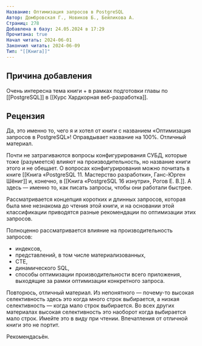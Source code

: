 ```yaml
---
Название: Оптимизация запросов в PostgreSQL
Автор: Домбровская Г., Новиков Б., Бейликова А.
Страниц: 278
Добавлена в базу: 24.05.2024 в 17:29
Прочитана: true
Начал читать: 2024-06-01
Закончил читать: 2024-06-09
Тип: "[[Книга]]"
---
```

## Причина добавления

Очень интересна тема книги + в рамках подготовки главы по [[PostgreSQL]] в [[Курс Хардкорная веб-разработка]].

## Рецензия

Да, это именно то, чего я и хотел от книги с названием «Оптимизация запросов в PostgreSQL»! Оправдывает название на 100%. Отличный материал.

Почти не затрагиваются вопросы конфигурирования СУБД, которые тоже (разумеется) влияют на производительность, но название книги этого и не обещает. О вопросах конфигурирования можно почитать в книге [[Книга «PostgreSQL 11. Мастерство разработки», Ганс-Юрген Шёниг]] и, конечно, в [[Книга «PostgreSQL 16 изнутри», Рогов Е. В.]]. А здесь — именно то, как писать запросы, чтобы они работали быстрее.

Рассматривается концепция коротких и длинных запросов, которая была мне незнакома до чтения этой книги, и на основании этой классификации приводятся разные рекомендации по оптимизации этих запросов.

Полноценно рассматривается влияние на производительность запросов:

- индексов,
- представлений, в том числе материализованных,
- CTE,
- динамического SQL,
- способы оптимизации производительности всего приложения, выходящие за рамки оптимизации конкретного запроса.

Повторюсь, отличный материал. Из непонятного — почему-то высокая селективность здесь это когда много строк выбирается, а низкая селективность — когда мало строк выбирается. Во всех других материалах высокая селективность это наоборот когда выбирается мало строк. Имейте это в виду при чтении. Впечатления от отличной книги это не портит.

Рекомендасьён.
